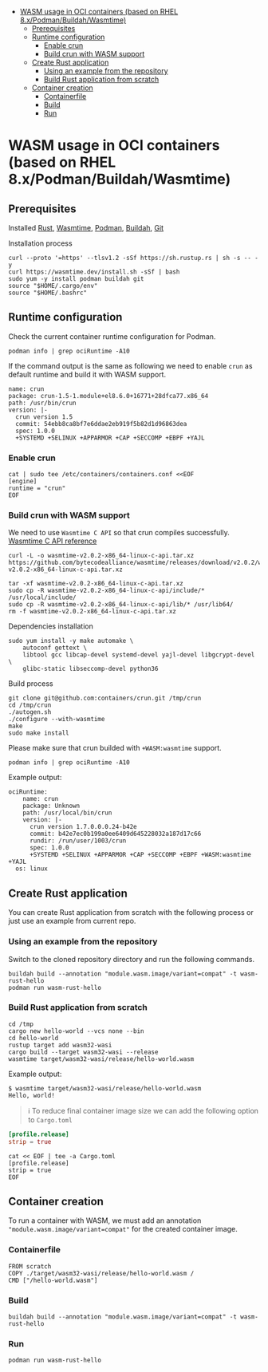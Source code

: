 - [WASM usage in OCI containers (based on RHEL 8.x/Podman/Buildah/Wasmtime)](#wasm-usage-in-oci-containers-based-on-rhel-8xpodmanbuildahwasmtime)
  - [Prerequisites](#prerequisites)
  - [Runtime configuration](#runtime-configuration)
    - [Enable crun](#enable-crun)
    - [Build crun with WASM support](#build-crun-with-wasm-support)
  - [Create Rust application](#create-rust-application)
    - [Using an example from the repository](#using-an-example-from-the-repository)
    - [Build Rust application from scratch](#build-rust-application-from-scratch)
  - [Container creation](#container-creation)
    - [Containerfile](#containerfile)
    - [Build](#build)
    - [Run](#run)

# WASM usage in OCI containers (based on RHEL 8.x/Podman/Buildah/Wasmtime)

## Prerequisites

Installed [Rust](https://www.rust-lang.org), [Wasmtime](https://wasmtime.dev), [Podman](https://podman.io/), [Buildah](https://buildah.io/), [Git](https://git-scm.com/)

Installation process

```shell
curl --proto '=https' --tlsv1.2 -sSf https://sh.rustup.rs | sh -s -- -y
curl https://wasmtime.dev/install.sh -sSf | bash
sudo yum -y install podman buildah git
source "$HOME/.cargo/env"
source "$HOME/.bashrc"
```

## Runtime configuration

Check the current container runtime configuration for Podman.

```shell
podman info | grep ociRuntime -A10
```

If the command output is the same as following we need to enable `crun` as default runtime and build it with WASM support.

```text
name: crun
package: crun-1.5-1.module+el8.6.0+16771+28dfca77.x86_64
path: /usr/bin/crun
version: |-
  crun version 1.5
  commit: 54ebb8ca8bf7e6ddae2eb919f5b82d1d96863dea
  spec: 1.0.0
  +SYSTEMD +SELINUX +APPARMOR +CAP +SECCOMP +EBPF +YAJL
```

### Enable crun

```shell
cat | sudo tee /etc/containers/containers.conf <<EOF
[engine]
runtime = "crun"
EOF
```

### Build crun with WASM support

We need to use `Wasmtime C API` so that crun compiles successfully. [Wasmtime C API reference](https://docs.wasmtime.dev/c-api/)

```shell
curl -L -o wasmtime-v2.0.2-x86_64-linux-c-api.tar.xz https://github.com/bytecodealliance/wasmtime/releases/download/v2.0.2/wasmtime-v2.0.2-x86_64-linux-c-api.tar.xz

tar -xf wasmtime-v2.0.2-x86_64-linux-c-api.tar.xz
sudo cp -R wasmtime-v2.0.2-x86_64-linux-c-api/include/* /usr/local/include/
sudo cp -R wasmtime-v2.0.2-x86_64-linux-c-api/lib/* /usr/lib64/
rm -f wasmtime-v2.0.2-x86_64-linux-c-api.tar.xz
```

Dependencies installation

```shell
sudo yum install -y make automake \
    autoconf gettext \
    libtool gcc libcap-devel systemd-devel yajl-devel libgcrypt-devel \
    glibc-static libseccomp-devel python36
```

Build process

```shell
git clone git@github.com:containers/crun.git /tmp/crun
cd /tmp/crun
./autogen.sh
./configure --with-wasmtime
make
sudo make install
```

Please make sure that crun builded with `+WASM:wasmtime` support.

```shell
podman info | grep ociRuntime -A10
```

Example output:

```text
ociRuntime:
    name: crun
    package: Unknown
    path: /usr/local/bin/crun
    version: |-
      crun version 1.7.0.0.0.24-b42e
      commit: b42e7ec0b199a0ee6409d645228032a187d17c66
      rundir: /run/user/1003/crun
      spec: 1.0.0
      +SYSTEMD +SELINUX +APPARMOR +CAP +SECCOMP +EBPF +WASM:wasmtime +YAJL
  os: linux
```

## Create Rust application

You can create Rust application from scratch with the following process or just use an example from current repo.

### Using an example from the repository

Switch to the cloned repository directory and run the following commands.

```shell
buildah build --annotation "module.wasm.image/variant=compat" -t wasm-rust-hello
podman run wasm-rust-hello
```

### Build Rust application from scratch

```shell
cd /tmp
cargo new hello-world --vcs none --bin
cd hello-world
rustup target add wasm32-wasi
cargo build --target wasm32-wasi --release
wasmtime target/wasm32-wasi/release/hello-world.wasm
```

Example output:

```text
$ wasmtime target/wasm32-wasi/release/hello-world.wasm
Hello, world!
```

> :information_source: To reduce final container image size we can add the following option to `Cargo.toml`

```toml
[profile.release]
strip = true
```

```shell
cat << EOF | tee -a Cargo.toml
[profile.release]
strip = true
EOF
```

## Container creation

To run a container with WASM, we must add an annotation `"module.wasm.image/variant=compat"` for the created container image.

### Containerfile

```docker
FROM scratch
COPY ./target/wasm32-wasi/release/hello-world.wasm /
CMD ["/hello-world.wasm"]
```

### Build

```shell
buildah build --annotation "module.wasm.image/variant=compat" -t wasm-rust-hello
```

### Run

```shell
podman run wasm-rust-hello
```

